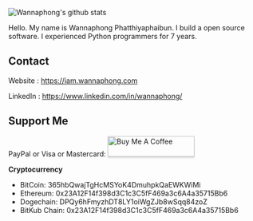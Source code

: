 ![Wannaphong's github stats](https://github-readme-stats.vercel.app/api?username=wannaphong&show_icons=true)

Hello. My name is Wannaphong Phatthiyaphaibun. I build a open source software. I experienced Python programmers for 7 years.

## Contact

Website : https://iam.wannaphong.com

LinkedIn : https://www.linkedin.com/in/wannaphong/

## Support Me

PayPal or Visa or Mastercard: <a href="https://www.buymeacoffee.com/wannaphong"><img src="https://www.buymeacoffee.com/assets/img/custom_images/orange_img.png" alt="Buy Me A Coffee" style="height: 41px !important;width: 174px !important;box-shadow: 0px 3px 2px 0px rgba(190, 190, 190, 0.5) !important;-webkit-box-shadow: 0px 3px 2px 0px rgba(190, 190, 190, 0.5) !important;" ></a>

**Cryptocurrency**
- BitCoin: 365hbQwajTgHcMSYoK4DmuhpkQaEWKWiMi
- Ethereum: 0x23A12F14f398d3C1c3C5fF469a3c6A4a35715Bb6
- Dogechain: DPQy6hFmyzhDT8LY1oiWgZJb8wSqq84zoZ
- BitKub Chain: 0x23A12F14f398d3C1c3C5fF469a3c6A4a35715Bb6
